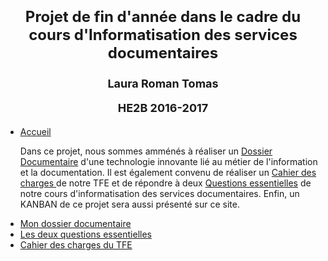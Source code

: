 <html>
<body>
<h1> 
<font size="+2">
<p align="center"> Projet de fin d'année dans le cadre du cours d'Informatisation des services documentaires</p></font>
<font size="+1">
<p align="center">Laura Roman Tomas</p>
<p align="center">HE2B 2016-2017</p>
</font>
</h1>
  <ul id="menu_horizontal">
    <li class="active"><a href="README.md"> Accueil </a></li>
    <p> Dans ce projet, nous sommes amménés à réaliser un <a href="Dossier documentaire/index.html"> Dossier Documentaire</a> d'une technologie innovante lié au métier de l'information et la documentation. Il est également convenu de réaliser un <a href="cahier.html"> Cahier des charges </a> de notre TFE et de répondre à deux <a href="Questions.html"> Questions essentielles</a>  de notre cours d'informatisation des services documentaires. Enfin, un KANBAN de ce projet sera aussi présenté sur ce site.</p>
    <li><a href="Dossier documentaire/index.html"> Mon dossier documentaire </a></li>
    <li><a href="Questions.html"> Les deux questions essentielles </a></li>
    <li><a href="cahier.html"> Cahier des charges du TFE </a></li>
 </ul>




